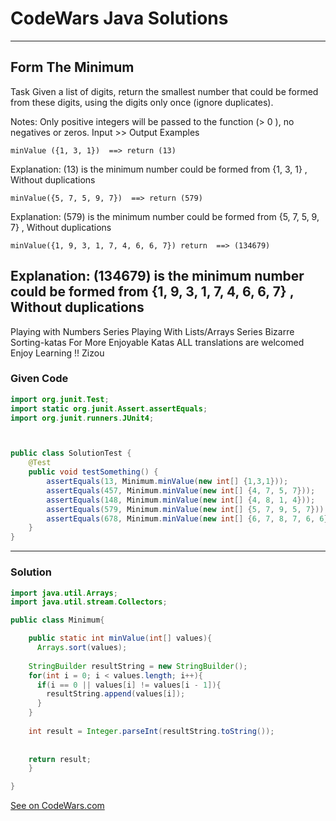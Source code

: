 # CodeWars Java Solutions

---

## Form The Minimum

Task
Given a list of digits, return the smallest number that could be formed from these digits, using the digits only once (ignore duplicates).

Notes:
Only positive integers will be passed to the function (> 0 ), no negatives or zeros.
Input >> Output Examples

```
minValue ({1, 3, 1})  ==> return (13)
```
Explanation:
(13) is the minimum number could be formed from {1, 3, 1} , Without duplications

```
minValue({5, 7, 5, 9, 7})  ==> return (579)
```

Explanation:
(579) is the minimum number could be formed from {5, 7, 5, 9, 7} , Without duplications

```
minValue({1, 9, 3, 1, 7, 4, 6, 6, 7}) return  ==> (134679)
```

Explanation:
(134679) is the minimum number could be formed from {1, 9, 3, 1, 7, 4, 6, 6, 7} , Without duplications
---

Playing with Numbers Series
Playing With Lists/Arrays Series
Bizarre Sorting-katas
For More Enjoyable Katas
ALL translations are welcomed
Enjoy Learning !!
Zizou

### Given Code

```Java
import org.junit.Test;
import static org.junit.Assert.assertEquals;
import org.junit.runners.JUnit4;



public class SolutionTest {
    @Test
    public void testSomething() {
        assertEquals(13, Minimum.minValue(new int[] {1,3,1}));
        assertEquals(457, Minimum.minValue(new int[] {4, 7, 5, 7}));
        assertEquals(148, Minimum.minValue(new int[] {4, 8, 1, 4}));
        assertEquals(579, Minimum.minValue(new int[] {5, 7, 9, 5, 7}));
        assertEquals(678, Minimum.minValue(new int[] {6, 7, 8, 7, 6, 6}));
    }
}

```

---

### Solution

``` Java
import java.util.Arrays;
import java.util.stream.Collectors;

public class Minimum{

	public static int minValue(int[] values){
	  Arrays.sort(values);
    
    StringBuilder resultString = new StringBuilder();
    for(int i = 0; i < values.length; i++){
      if(i == 0 || values[i] != values[i - 1]){
        resultString.append(values[i]);
      }  
    }
    
    int result = Integer.parseInt(resultString.toString());
    
    
    return result;
	}

}
```

[See on CodeWars.com](https://www.codewars.com/kata/5ac6932b2f317b96980000ca/train/java)